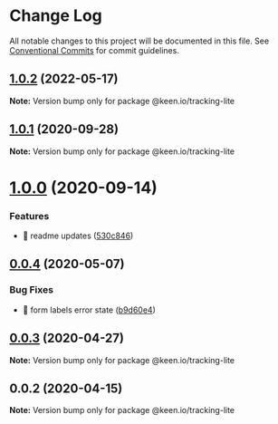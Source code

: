 # Change Log

All notable changes to this project will be documented in this file.
See [Conventional Commits](https://conventionalcommits.org) for commit guidelines.

## [1.0.2](https://github.com/keen/keen/compare/@keen.io/tracking-lite@1.0.1...@keen.io/tracking-lite@1.0.2) (2022-05-17)

**Note:** Version bump only for package @keen.io/tracking-lite





## [1.0.1](https://github.com/keen/keen/compare/@keen.io/tracking-lite@1.0.0...@keen.io/tracking-lite@1.0.1) (2020-09-28)

**Note:** Version bump only for package @keen.io/tracking-lite





# [1.0.0](https://github.com/keen/keen/compare/@keen.io/tracking-lite@0.0.4...@keen.io/tracking-lite@1.0.0) (2020-09-14)


### Features

* 🎸 readme updates ([530c846](https://github.com/keen/keen/commit/530c846a7424c10260c08a3ee908252e0e39fecb))





## [0.0.4](https://github.com/keen/keen/compare/@keen.io/tracking-lite@0.0.3...@keen.io/tracking-lite@0.0.4) (2020-05-07)


### Bug Fixes

* 🐛 form labels error state ([b9d60e4](https://github.com/keen/keen/commit/b9d60e40eb72560efee2b01aa962f8a612cf7cc8))





## [0.0.3](https://github.com/keen/keen/compare/@keen.io/tracking-lite@0.0.2...@keen.io/tracking-lite@0.0.3) (2020-04-27)

**Note:** Version bump only for package @keen.io/tracking-lite





## 0.0.2 (2020-04-15)

**Note:** Version bump only for package @keen.io/tracking-lite
